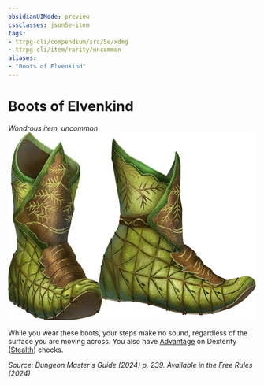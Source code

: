 ```yaml
---
obsidianUIMode: preview
cssclasses: json5e-item
tags:
- ttrpg-cli/compendium/src/5e/xdmg
- ttrpg-cli/item/rarity/uncommon
aliases: 
- "Boots of Elvenkind"
---
```

# Boots of Elvenkind
*Wondrous item, uncommon*  
![](3-Compendium/items/img/boots-of-elvenkind.webp#right)


While you wear these boots, your steps make no sound, regardless of the surface you are moving across. You also have [Advantage](3-Compendium/rules/variant-rules/advantage-xphb.md) on Dexterity ([Stealth](3-Compendium/rules/skills.md#Stealth)) checks.

*Source: Dungeon Master's Guide (2024) p. 239. Available in the Free Rules (2024)*